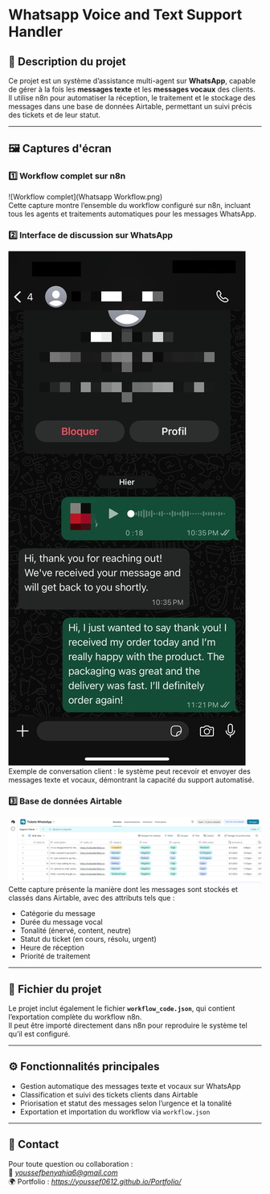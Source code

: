 # Whatsapp Voice and Text Support Handler

## 📌 Description du projet

Ce projet est un système d’assistance multi-agent sur **WhatsApp**, capable de gérer à la fois les **messages texte** et les **messages vocaux** des clients.  
Il utilise n8n pour automatiser la réception, le traitement et le stockage des messages dans une base de données Airtable, permettant un suivi précis des tickets et de leur statut.

---

## 🖼️ Captures d'écran

### 1️⃣ Workflow complet sur n8n
![Workflow complet](Whatsapp Workflow.png)  
Cette capture montre l’ensemble du workflow configuré sur n8n, incluant tous les agents et traitements automatiques pour les messages WhatsApp.

### 2️⃣ Interface de discussion sur WhatsApp
![Interface WhatsApp](WhatsApp-screenshot-workflow.png)  
Exemple de conversation client : le système peut recevoir et envoyer des messages texte et vocaux, démontrant la capacité du support automatisé.

### 3️⃣ Base de données Airtable
![Base de données Airtable](AirtableDB.png)  
Cette capture présente la manière dont les messages sont stockés et classés dans Airtable, avec des attributs tels que :  
- Catégorie du message  
- Durée du message vocal  
- Tonalité (énervé, content, neutre)  
- Statut du ticket (en cours, résolu, urgent)  
- Heure de réception  
- Priorité de traitement  

---

## 📄 Fichier du projet

Le projet inclut également le fichier **`workflow_code.json`**, qui contient l’exportation complète du workflow n8n.  
Il peut être importé directement dans n8n pour reproduire le système tel qu’il est configuré.

---

## ⚙️ Fonctionnalités principales

- Gestion automatique des messages texte et vocaux sur WhatsApp  
- Classification et suivi des tickets clients dans Airtable  
- Priorisation et statut des messages selon l’urgence et la tonalité  
- Exportation et importation du workflow via `workflow.json`  

---

## 🔗 Contact

Pour toute question ou collaboration :  
📧 *youssefbenyahia6@gmail.com*  
🌍 Portfolio : *https://youssef0612.github.io/Portfolio/*



